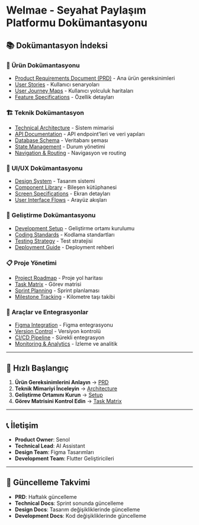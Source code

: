 # Welmae - Seyahat Paylaşım Platformu Dokümantasyonu

## 📚 Dokümantasyon İndeksi

### 🎯 **Ürün Dokümantasyonu**
- [Product Requirements Document (PRD)](./product/PRD.md) - Ana ürün gereksinimleri
- [User Stories](./product/user-stories.md) - Kullanıcı senaryoları
- [User Journey Maps](./product/user-journeys.md) - Kullanıcı yolculuk haritaları
- [Feature Specifications](./product/features.md) - Özellik detayları

### 🏗️ **Teknik Dokümantasyon**
- [Technical Architecture](./technical/architecture.md) - Sistem mimarisi
- [API Documentation](./technical/api.md) - API endpoint'leri ve veri yapıları
- [Database Schema](./technical/database.md) - Veritabanı şeması
- [State Management](./technical/state-management.md) - Durum yönetimi
- [Navigation & Routing](./technical/navigation.md) - Navigasyon ve routing

### 🎨 **UI/UX Dokümantasyonu**
- [Design System](./design/design-system.md) - Tasarım sistemi
- [Component Library](./design/components.md) - Bileşen kütüphanesi
- [Screen Specifications](./design/screens.md) - Ekran detayları
- [User Interface Flows](./design/ui-flows.md) - Arayüz akışları

### 📱 **Geliştirme Dokümantasyonu**
- [Development Setup](./development/setup.md) - Geliştirme ortamı kurulumu
- [Coding Standards](./development/coding-standards.md) - Kodlama standartları
- [Testing Strategy](./development/testing.md) - Test stratejisi
- [Deployment Guide](./development/deployment.md) - Deployment rehberi

### 📋 **Proje Yönetimi**
- [Project Roadmap](./project/roadmap.md) - Proje yol haritası
- [Task Matrix](./project/task-matrix.md) - Görev matrisi
- [Sprint Planning](./project/sprint-planning.md) - Sprint planlaması
- [Milestone Tracking](./project/milestones.md) - Kilometre taşı takibi

### 🔧 **Araçlar ve Entegrasyonlar**
- [Figma Integration](./tools/figma.md) - Figma entegrasyonu
- [Version Control](./tools/version-control.md) - Versiyon kontrolü
- [CI/CD Pipeline](./tools/ci-cd.md) - Sürekli entegrasyon
- [Monitoring & Analytics](./tools/monitoring.md) - İzleme ve analitik

---

## 🚀 **Hızlı Başlangıç**

1. **Ürün Gereksinimlerini Anlayın** → [PRD](./product/PRD.md)
2. **Teknik Mimariyi İnceleyin** → [Architecture](./technical/architecture.md)
3. **Geliştirme Ortamını Kurun** → [Setup](./development/setup.md)
4. **Görev Matrisini Kontrol Edin** → [Task Matrix](./project/task-matrix.md)

---

## 📞 **İletişim**

- **Product Owner**: Senol
- **Technical Lead**: AI Assistant
- **Design Team**: Figma Tasarımları
- **Development Team**: Flutter Geliştiricileri

---

## 🔄 **Güncelleme Takvimi**

- **PRD**: Haftalık güncelleme
- **Technical Docs**: Sprint sonunda güncelleme
- **Design Docs**: Tasarım değişikliklerinde güncelleme
- **Development Docs**: Kod değişikliklerinde güncelleme
